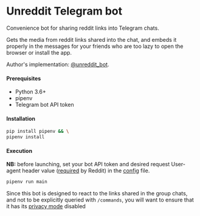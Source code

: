 # Unreddit Telegram bot

Convenience bot for sharing reddit links into Telegram chats.

Gets the media from reddit links shared into the chat, and embeds it properly 
in the messages for your friends who are too lazy to open the browser or install the app.

Author's implementation: [@unreddit_bot](https://t.me/unreddit_bot).

#### Prerequisites

* Python 3.6+
* pipenv
* Telegram bot API token

#### Installation

```bash
pip install pipenv && \
pipenv install
```

#### Execution

**NB:** before launching, set your bot API token and desired 
request User-agent header value ([required](https://github.com/reddit-archive/reddit/wiki/API) by Reddit) in the [config](unreddit/config.json) file.

```bash
pipenv run main
```

Since this bot is designed to react to the links shared in the group chats,
and not to be explicitly queried with `/commands`, you will want to ensure that 
it has its [privacy mode](https://core.telegram.org/bots#privacy-mode) disabled
